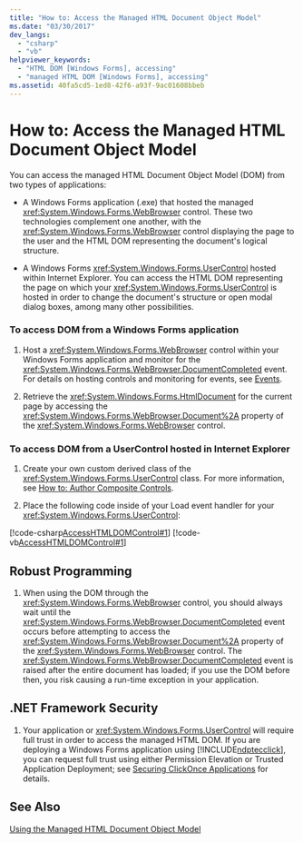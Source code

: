 ```yaml
---
title: "How to: Access the Managed HTML Document Object Model"
ms.date: "03/30/2017"
dev_langs: 
  - "csharp"
  - "vb"
helpviewer_keywords: 
  - "HTML DOM [Windows Forms], accessing"
  - "managed HTML DOM [Windows Forms], accessing"
ms.assetid: 40fa5cd5-1ed8-42f6-a93f-9ac01608bbeb
---
```

# How to: Access the Managed HTML Document Object Model
You can access the managed HTML Document Object Model (DOM) from two types of applications:  
  
- A Windows Forms application (.exe) that hosted the managed <xref:System.Windows.Forms.WebBrowser> control. These two technologies complement one another, with the <xref:System.Windows.Forms.WebBrowser> control displaying the page to the user and the HTML DOM representing the document's logical structure.  
  
- A Windows Forms <xref:System.Windows.Forms.UserControl> hosted within Internet Explorer. You can access the HTML DOM representing the page on which your <xref:System.Windows.Forms.UserControl> is hosted in order to change the document's structure or open modal dialog boxes, among many other possibilities.  
  
### To access DOM from a Windows Forms application  
  
1. Host a <xref:System.Windows.Forms.WebBrowser> control within your Windows Forms application and monitor for the <xref:System.Windows.Forms.WebBrowser.DocumentCompleted> event. For details on hosting controls and monitoring for events, see [Events](../../../../docs/standard/events/index.md).  
  
2. Retrieve the <xref:System.Windows.Forms.HtmlDocument> for the current page by accessing the <xref:System.Windows.Forms.WebBrowser.Document%2A> property of the <xref:System.Windows.Forms.WebBrowser> control.  

### To access DOM from a UserControl hosted in Internet Explorer  
  
1. Create your own custom derived class of the <xref:System.Windows.Forms.UserControl> class. For more information, see [How to: Author Composite Controls](../../../../docs/framework/winforms/controls/how-to-author-composite-controls.md).  
  
2. Place the following code inside of your Load event handler for your <xref:System.Windows.Forms.UserControl>:  
  
 [!code-csharp[AccessHTMLDOMControl#1](../../../../samples/snippets/csharp/VS_Snippets_Winforms/AccessHTMLDOMControl/cs/UserControl1.cs#1)]
 [!code-vb[AccessHTMLDOMControl#1](../../../../samples/snippets/visualbasic/VS_Snippets_Winforms/AccessHTMLDOMControl/vb/UserControl1.vb#1)]  
  
## Robust Programming  
  
1. When using the DOM through the <xref:System.Windows.Forms.WebBrowser> control, you should always wait until the <xref:System.Windows.Forms.WebBrowser.DocumentCompleted> event occurs before attempting to access the <xref:System.Windows.Forms.WebBrowser.Document%2A> property of the <xref:System.Windows.Forms.WebBrowser> control. The <xref:System.Windows.Forms.WebBrowser.DocumentCompleted> event is raised after the entire document has loaded; if you use the DOM before then, you risk causing a run-time exception in your application.  
  
## .NET Framework Security  
  
1. Your application or <xref:System.Windows.Forms.UserControl> will require full trust in order to access the managed HTML DOM. If you are deploying a Windows Forms application using [!INCLUDE[ndptecclick](../../../../includes/ndptecclick-md.md)], you can request full trust using either Permission Elevation or Trusted Application Deployment; see [Securing ClickOnce Applications](/visualstudio/deployment/securing-clickonce-applications) for details.  
  
## See Also  
 [Using the Managed HTML Document Object Model](../../../../docs/framework/winforms/controls/using-the-managed-html-document-object-model.md)
